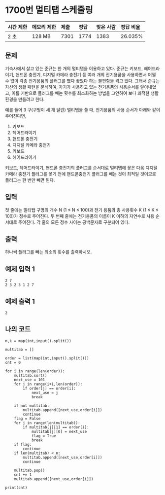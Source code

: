 # 1700번 멀티탭 스케줄링

| 시간 제한 | 메모리 제한 | 제출 | 정답 | 맞은 사람 | 정답 비율 |
| :-------- | :---------- | :--- | :--- | :-------- | :-------- |
| 2 초      | 128 MB      | 7301 | 1774 | 1383      | 26.035%   |

## 문제

기숙사에서 살고 있는 준규는 한 개의 멀티탭을 이용하고 있다. 준규는 키보드, 헤어드라이기, 핸드폰 충전기, 디지털 카메라 충전기 등 여러 개의 전기용품을 사용하면서 어쩔 수 없이 각종 전기용품의 플러그를 뺐다 꽂았다 하는 불편함을 겪고 있다. 그래서 준규는 자신의 생활 패턴을 분석하여, 자기가 사용하고 있는 전기용품의 사용순서를 알아내었고, 이를 기반으로 플러그를 빼는 횟수를 최소화하는 방법을 고안하여 보다 쾌적한 생활환경을 만들려고 한다.

예를 들어 3 구(구멍이 세 개 달린) 멀티탭을 쓸 때, 전기용품의 사용 순서가 아래와 같이 주어진다면, 

1. 키보드
2. 헤어드라이기
3. 핸드폰 충전기
4. 디지털 카메라 충전기
5. 키보드
6. 헤어드라이기

키보드, 헤어드라이기, 핸드폰 충전기의 플러그를 순서대로 멀티탭에 꽂은 다음 디지털 카메라 충전기 플러그를 꽂기 전에 핸드폰충전기 플러그를 빼는 것이 최적일 것이므로 플러그는 한 번만 빼면 된다. 

## 입력

첫 줄에는 멀티탭 구멍의 개수 N (1 ≤ N ≤ 100)과 전기 용품의 총 사용횟수 K (1 ≤ K ≤ 100)가 정수로 주어진다. 두 번째 줄에는 전기용품의 이름이 K 이하의 자연수로 사용 순서대로 주어진다. 각 줄의 모든 정수 사이는 공백문자로 구분되어 있다. 

## 출력

하나씩 플러그를 빼는 최소의 횟수를 출력하시오. 

## 예제 입력 1 

```
2 7
2 3 2 3 1 2 7
```

## 예제 출력 1 

```
2
```

## 나의 코드

```
n,k = map(int,input().split())

multitab = []

order = list(map(int,input().split()))
cnt = 0

for i in range(len(order)):
    multitab.sort()
    next_use = 101
    for j in range(i+1,len(order)):
        if order[j] == order[i]:
            next_use = j
            break

    if not multitab:
        multitab.append([next_use,order[i]])
        continue
    flag = False
    for j in range(len(multitab)):
        if multitab[j][1] == order[i]:
            multitab[j][0] = next_use
            flag = True
            break
    if flag:
        continue
    if len(multitab) < n:
        multitab.append([next_use,order[i]])
        continue

    multitab.pop()
    cnt += 1
    multitab.append([next_use,order[i]])

print(cnt)
```

